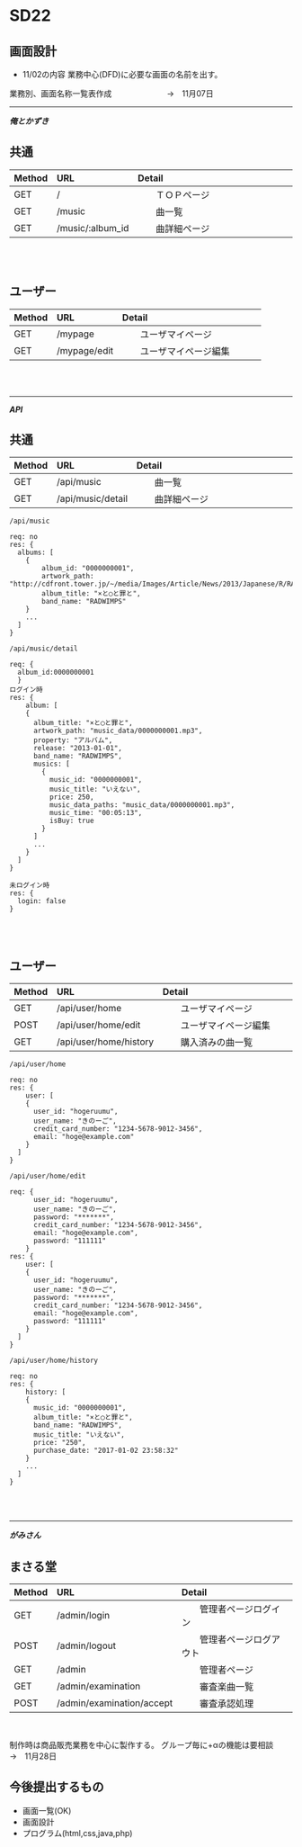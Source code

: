 # SD22
## 画面設計

- 11/02の内容
 業務中心(DFD)に必要な画面の名前を出す。
 
 業務別、画面名称一覧表作成　　　　　　　→　11月07日

---

***俺とかずき***

## 共通

| Method     |  URL                           |   Detail                          |
|:-----------|:-------------------------------|:----------------------------------|
| GET        |  /                             |　　ＴＯＰページ　　　　　　　　　　　　　|
| GET        |  /music                        |　　曲一覧　　　　　　　　　　　　　　　　|
| GET        |  /music/:album_id              |　　曲詳細ページ　　　　　　　          |

<br>
<br>

## ユーザー

| Method     |  URL                           |   Detail                |
|:-----------|:-------------------------------|:------------------------|
| GET        |  /mypage                       |　　ユーザマイページ　　　　　|
| GET        |  /mypage/edit                  |　　ユーザマイページ編集　　　|
<br>
<br>

---

***API***

## 共通

| Method     |  URL                           |   Detail                          |
|:-----------|:-------------------------------|:----------------------------------|
| GET        |  /api/music                    |　　曲一覧　　　　　　　　　　　　　　　|
| GET        |  /api/music/detail             |　　曲詳細ページ　　　　　　　　　　　　|

`/api/music`

```
req: no
res: {
  albums: [
    {
    	album_id: "0000000001",
    	artwork_path: "http://cdfront.tower.jp/~/media/Images/Article/News/2013/Japanese/R/RADWIMPS/RADWIMPS_201311A.jpg",
    	album_title: "×と◯と罪と",
    	band_name: "RADWIMPS"
   	}
   	...
  ]
}
```

`/api/music/detail`


```
req: {
  album_id:0000000001
  }
ログイン時
res: {
	album: [
    {
      album_title: "×と◯と罪と",
      artwork_path: "music_data/0000000001.mp3",
      property: "アルバム",
      release: "2013-01-01",
      band_name: "RADWIMPS",
      musics: [
        {
          music_id: "0000000001",
          music_title: "いえない",
          price: 250,
          music_data_paths: "music_data/0000000001.mp3",
          music_time: "00:05:13",
          isBuy: true
        }
      ]
      ...
    }
  ]
}
```

```
未ログイン時
res: {
  login: false
}
```

<br>
<br>

## ユーザー

| Method     |  URL                           |   Detail                |
|:-----------|:-------------------------------|:------------------------|
| GET        |  /api/user/home                |　　ユーザマイページ　　　　|
| POST       |  /api/user/home/edit           |　　ユーザマイページ編集　　|
| GET        |  /api/user/home/history        |　　購入済みの曲一覧　　　　|

`/api/user/home`


```
req: no
res: {
	user: [
    {
      user_id: "hogeruumu",
      user_name: "きのーご",
      credit_card_number: "1234-5678-9012-3456",
      email: "hoge@example.com"
    }
  ]
}
```

`/api/user/home/edit`


```
req: {
      user_id: "hogeruumu",
      user_name: "きのーご",
      password: "*******",
      credit_card_number: "1234-5678-9012-3456",
      email: "hoge@example.com",
      password: "111111"
    }
res: {
	user: [
    {
      user_id: "hogeruumu",
      user_name: "きのーご",
      password: "*******",
      credit_card_number: "1234-5678-9012-3456",
      email: "hoge@example.com",
      password: "111111"
    }
  ]
}
```

`/api/user/home/history`

```
req: no
res: {
	history: [
    {
      music_id: "0000000001",
      album_title: "×と◯と罪と",
      band_name: "RADWIMPS",
      music_title: "いえない",
      price: "250",
      purchase_date: "2017-01-02 23:58:32"
    }
    ...
  ]
}
```

<br>
<br>

---

***がみさん***

## まさる堂

| Method     |  URL                           |   Detail                |
|:-----------|:-------------------------------|:------------------------|
| GET        |  /admin/login                  |　　管理者ページログイン　　　|
| POST       |  /admin/logout                 |　　管理者ページログアウト　　|
| GET        |  /admin                        |　　管理者ページ　　　　　　　|
| GET        |  /admin/examination            |　　審査楽曲一覧　　　　　　　|
| POST       |  /admin/examination/accept     |　　審査承認処理　　　　　　　|
<br>

 制作時は商品販売業務を中心に製作する。
 グループ毎に+αの機能は要相談　　　　　　→　11月28日
 
## 今後提出するもの
 
- 画面一覧(OK)
- 画面設計
- プログラム(html,css,java,php)